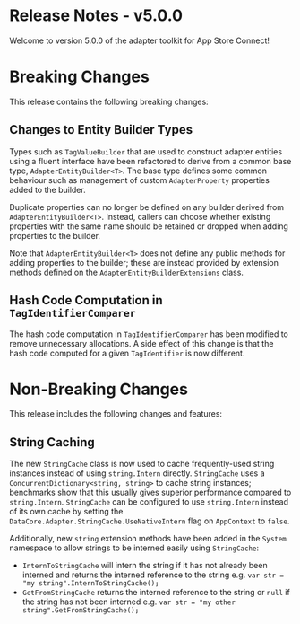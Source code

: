 # Release Notes - v5.0.0

Welcome to version 5.0.0 of the adapter toolkit for App Store Connect!


# Breaking Changes

This release contains the following breaking changes:


## Changes to Entity Builder Types

Types such as `TagValueBuilder` that are used to construct adapter entities using a fluent interface have been refactored to derive from a common base type, `AdapterEntityBuilder<T>`. The base type defines some common behaviour such as management of custom `AdapterProperty` properties added to the builder.

Duplicate properties can no longer be defined on any builder derived from `AdapterEntityBuilder<T>`. Instead, callers can choose whether existing properties with the same name should be retained or dropped when adding properties to the builder.

Note that `AdapterEntityBuilder<T>` does not define any public methods for adding properties to the builder; these are instead provided by extension methods defined on the `AdapterEntityBuilderExtensions` class.


## Hash Code Computation in `TagIdentifierComparer`

The hash code computation in `TagIdentifierComparer` has been modified to remove unnecessary allocations. A side effect of this change is that the hash code computed for a given `TagIdentifier` is now different.


# Non-Breaking Changes

This release includes the following changes and features:


## String Caching

The new `StringCache` class is now used to cache frequently-used string instances instead of using `string.Intern` directly. `StringCache` uses a `ConcurrentDictionary<string, string>` to cache string instances; benchmarks show that this usually gives superior performance compared to `string.Intern`. `StringCache` can be configured to use `string.Intern` instead of its own cache by setting the `DataCore.Adapter.StringCache.UseNativeIntern` flag on `AppContext` to `false`.

Additionally, new `string` extension methods have been added in the `System` namespace to allow strings to be interned easily using `StringCache`:

* `InternToStringCache` will intern the string if it has not already been interned and returns the interned reference to the string e.g. `var str = "my string".InternToStringCache();`
* `GetFromStringCache` returns the interned reference to the string or `null` if the string has not been interned e.g. `var str = "my other string".GetFromStringCache();`

